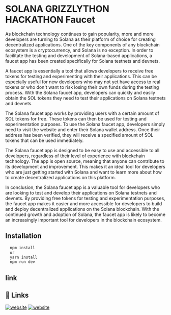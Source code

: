 
# SOLANA GRIZZLYTHON HACKATHON Faucet 


As blockchain technology continues to gain popularity, more and more developers are turning to Solana as their platform of choice for creating decentralized applications. One of the key components of any blockchain ecosystem is a cryptocurrency, and Solana is no exception. In order to facilitate the testing and development of Solana-based applications, a faucet app has been created specifically for Solana testnets and devnets.

A faucet app is essentially a tool that allows developers to receive free tokens for testing and experimenting with their applications. This can be especially useful for new developers who may not yet have access to real tokens or who don't want to risk losing their own funds during the testing process. With the Solana faucet app, developers can quickly and easily obtain the SOL tokens they need to test their applications on Solana testnets and devnets.

The Solana faucet app works by providing users with a certain amount of SOL tokens for free. These tokens can then be used for testing and experimentation purposes. To use the Solana faucet app, developers simply need to visit the website and enter their Solana wallet address. Once their address has been verified, they will receive a specified amount of SOL tokens that can be used immediately.

The Solana faucet app is designed to be easy to use and accessible to all developers, regardless of their level of experience with blockchain technology. The app is open source, meaning that anyone can contribute to its development and improvement. This makes it an ideal tool for developers who are just getting started with Solana and want to learn more about how to create decentralized applications on this platform.

In conclusion, the Solana faucet app is a valuable tool for developers who are looking to test and develop their applications on Solana testnets and devnets. By providing free tokens for testing and experimentation purposes, the faucet app makes it easier and more accessible for developers to build and deploy decentralized applications on the Solana blockchain. With the continued growth and adoption of Solana, the faucet app is likely to become an increasingly important tool for developers in the blockchain ecosystem.


## Installation



```bash
  npm install 
  or 
  yarn install
  npm run dev
```
    
## link
## 🔗 Links
[![website]()](https:///)
[![website](https://img.shields.io/badge/youtube-0A66C2?style=for-the-badge&logo=youtube&logoColor=red)](/https://youtu.be/fbWQruYFGdo)



